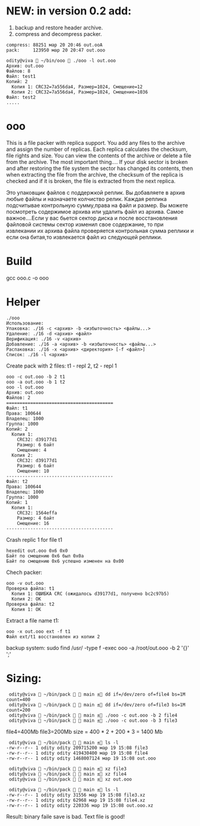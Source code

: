# NEW:  in version 0.2 add:
1) backup and restore header archive.
2) compress and decompress packer.
```
compress: 88251 мар 20 20:46 out.ooA
pack:     123950 мар 20 20:47 out.ooo

odity@viva  ~/bin/ooo  ./ooo -l out.ooo         
Архив: out.ooo
Файлов: 8
Файл: test1
Копий: 2
  Копия 1: CRC32=7a556da4, Размер=1024, Смещение=12
  Копия 2: CRC32=7a556da4, Размер=1024, Смещение=1036
Файл: test2
.....
```

# ooo

This is a file packer with replica support. You add any files to the archive and assign the number of replicas. Each replica calculates the checksum, file rights and size. You can view the contents of the archive or delete a file from the archive. The most important thing.... If your disk sector is broken and after restoring the file system the sector has changed its contents, then when extracting the file from the archive, the checksum of the replica is checked and if it is broken, the file is extracted from the next replica.

Это упаковщик файлов с поддержкой реплик. Вы добавляете в архив любые файлы и назначаете колчиство релик. Каждая реплика подсчитывае контрольную сумму,права на файл и размер. Вы можете посмотреть содержимое архива или удалить файл из архива.
Самое важное....Если у вас бьется сектор диска и после восстановления файловой системы сектор изменил свое содержание, то при извлекании их архива файла проверяется контрольная сумма реплики и если она битая,то извлекается файл из следующей реплики.

# Build
gcc ooo.c -o ooo

# Helper
```
./ooo
Использование:
Упаковка: ./16 -c <архив> -b <избыточность> <файлы...>
Удаление: ./16 -d <архив> <файл>
Верификация: ./16 -v <архив>
Добавление: ./16 -a <архив> -b <избыточность> <файлы...>
Распаковка: ./16 -x <архив> <директория> [-f <файл>]
Список: ./16 -l <архив>
```

Create pack with 2 files: t1 - repl 2, t2 - repl 1 
```
ooo -c out.ooo -b 2 t1 
ooo -a out.ooo -b 1 t2
ooo -l out.ooo        
Архив: out.ooo
Файлов: 2
========================================
Файл: t1
Права: 100644
Владелец: 1000
Группа: 1000
Копий: 2
  Копия 1:
    CRC32: d39177d1
    Размер: 6 байт
    Смещение: 4
  Копия 2:
    CRC32: d39177d1
    Размер: 6 байт
    Смещение: 10
----------------------------------------
Файл: t2
Права: 100644
Владелец: 1000
Группа: 1000
Копий: 1
  Копия 1:
    CRC32: 1564effa
    Размер: 4 байт
    Смещение: 16
----------------------------------------
```

Crash replic 1 for file t1
```
hexedit out.ooo 0x6 0x0
Байт по смещению 0x6 был 0x0a
Байт по смещению 0x6 успешно изменен на 0x00
```

Chech packer:
```
ooo -v out.ooo 
Проверка файла: t1
  Копия 1: ОШИБКА CRC (ожидалось d39177d1, получено bc2c97b5)
  Копия 2: OK
Проверка файла: t2
  Копия 1: OK
```

Extract a file name t1:
```
ooo -x out.ooo ext -f t1
Файл ext/t1 восстановлен из копии 2
```

backup system: sudo find /usr/ -type f -exec ooo -a /root/out.ooo -b 2 '{}' ';'


# Sizing:
```
 odity@viva  ~/bin/pack   main ± dd if=/dev/zero of=file4 bs=1M count=400
 odity@viva  ~/bin/pack   main ± dd if=/dev/zero of=file3 bs=1M count=200
 odity@viva  ~/bin/pack   main ± ./ooo -c out.ooo -b 2 file4            
 odity@viva  ~/bin/pack   main ± ./ooo -c out.ooo -b 3 file3
```
file4=400Mb
file3=200Mb
size = 400 * 2 + 200 * 3 = 1400 Mb
```
 odity@viva  ~/bin/pack   main ± ls -l
-rw-r--r-- 1 odity odity 209715200 мар 19 15:08 file3
-rw-r--r-- 1 odity odity 419430400 мар 19 15:08 file4
-rw-r--r-- 1 odity odity 1468007124 мар 19 15:08 out.ooo

 odity@viva  ~/bin/pack   main ± xz file3
 odity@viva  ~/bin/pack   main ± xz file4
 odity@viva  ~/bin/pack   main ± xz out.ooo
 
 odity@viva  ~/bin/pack   main ± ls -l
-rw-r--r-- 1 odity odity 31556 мар 19 15:08 file3.xz
-rw-r--r-- 1 odity odity 62968 мар 19 15:08 file4.xz
-rw-r--r-- 1 odity odity 220336 мар 19 15:08 out.ooo.xz
```

Result: binary faile save is bad. Text file is good!
